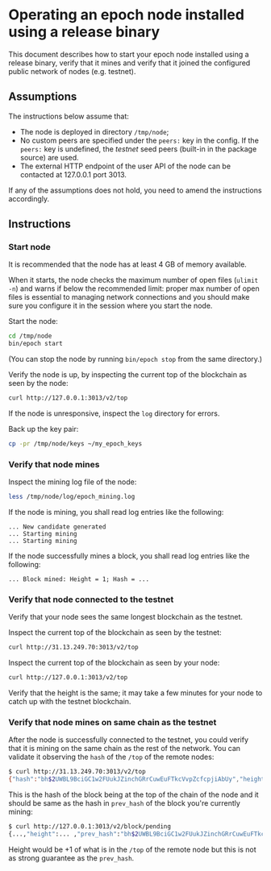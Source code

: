 # Operating an epoch node installed using a release binary

This document describes how to start your epoch node installed using a release binary, verify that it mines and verify that it joined the configured public network of nodes (e.g. testnet).

## Assumptions

The instructions below assume that:
* The node is deployed in directory `/tmp/node`;
* No custom peers are specified under the `peers:` key in the config. If the `peers:` key is undefined, the *testnet* seed peers (built-in in the package source) are used.
* The external HTTP endpoint of the user API of the node can be contacted at 127.0.0.1 port 3013.

If any of the assumptions does not hold, you need to amend the instructions accordingly.

## Instructions

### Start node

It is recommended that the node has at least 4 GB of memory available.

When it starts, the node checks the maximum number of open files (`ulimit -n`) and warns if below the recommended limit: proper max number of open files is essential to managing network connections and you should make sure you configure it in the session where you start the node.

Start the node:
```bash
cd /tmp/node
bin/epoch start
```

(You can stop the node by running `bin/epoch stop` from the same directory.)

Verify the node is up, by inspecting the current top of the blockchain as seen by the node:
```bash
curl http://127.0.0.1:3013/v2/top
```

If the node is unresponsive, inspect the `log` directory for errors.

Back up the key pair:
```bash
cp -pr /tmp/node/keys ~/my_epoch_keys
```

### Verify that node mines

Inspect the mining log file of the node:
```bash
less /tmp/node/log/epoch_mining.log
```

If the node is mining, you shall read log entries like the following:
```
... New candidate generated
... Starting mining
... Starting mining
```

If the node successfully mines a block, you shall read log entries like the following:
```
... Block mined: Height = 1; Hash = ...
```

### Verify that node connected to the testnet

Verify that your node sees the same longest blockchain as the testnet.

Inspect the current top of the blockchain as seen by the testnet:
```bash
curl http://31.13.249.70:3013/v2/top
```

Inspect the current top of the blockchain as seen by your node:
```bash
curl http://127.0.0.1:3013/v2/top
```

Verify that the height is the same; it may take a few minutes for your node to catch up with the testnet blockchain.

### Verify that node mines on same chain as the testnet

After the node is successfully connected to the testnet, you could verify that it is mining on the same chain as the rest of the network.
You can validate it observing the `hash` of the `/top` of the remote nodes:
```bash
$ curl http://31.13.249.70:3013/v2/top
{"hash":"bh$2UWBL9BciGC1w2FUukJZinchGRrCuwEuFTkcVvpZcfcpjiAbUy","height":...}
```

This is the hash of the block being at the top of the chain of the node and it should be same as the hash in `prev_hash` of the block you're currently mining:
```bash
$ curl http://127.0.0.1:3013/v2/block/pending
{...,"height":... ,"prev_hash":"bh$2UWBL9BciGC1w2FUukJZinchGRrCuwEuFTkcVvpZcfcpjiAbUy", ...}
```
Height would be +1 of what is in the `/top` of the remote node but this is not
as strong guarantee as the `prev_hash`.
